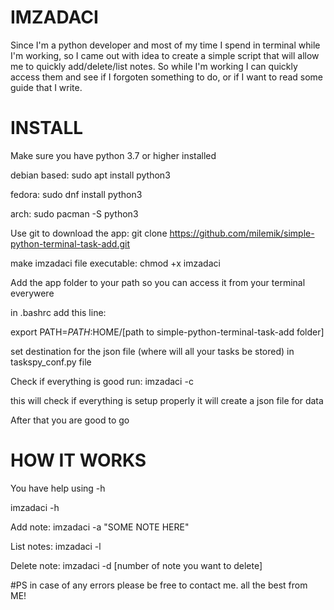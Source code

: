 # IMZADACI

Since I'm a python developer and most of my time I spend in terminal while I'm working, so I came out with idea
to create a simple script that will allow me to quickly add/delete/list notes. So while I'm working I can quickly
access them and see if I forgoten something to do, or if I want to read some guide that I write.

# INSTALL
Make sure you have python 3.7 or higher installed

debian based:
sudo apt install python3

fedora:
sudo dnf install python3

arch:
sudo pacman -S python3

Use git to download the app:
git clone https://github.com/milemik/simple-python-terminal-task-add.git

make imzadaci file executable:
chmod +x imzadaci

Add the app folder to your path so you can access it from your terminal everywere

in .bashrc add this line:

export PATH=$PATH:$HOME/[path to simple-python-terminal-task-add folder]

set destination for the json file (where will all your tasks be stored) in taskspy_conf.py file

Check if everything is good run:
imzadaci -c

this will check if everything is setup properly
it will create a json file for data

After that you are good to go

# HOW IT WORKS
You have help using -h

imzadaci -h

Add note:
imzadaci -a "SOME NOTE HERE"

List notes:
imzadaci -l

Delete note:
imzadaci -d [number of note you want to delete]

#PS
in case of any errors please be free to contact me.
all the best from ME! 



